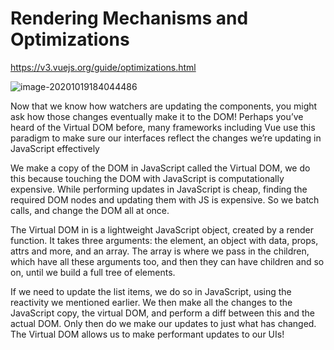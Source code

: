 # Rendering Mechanisms and Optimizations

https://v3.vuejs.org/guide/optimizations.html

![image-20201019184044486](C:\Users\ASUS\AppData\Roaming\Typora\typora-user-images\image-20201019184044486.png)

Now that we know how watchers are updating the components, you might ask how those changes eventually make it to the DOM! Perhaps you’ve heard of the Virtual DOM before, many frameworks including Vue use this paradigm to make sure our interfaces reflect the changes we’re updating in JavaScript effectively

We make a copy of the DOM in JavaScript called the Virtual DOM, we do this because touching the DOM with JavaScript is computationally expensive. While performing updates in JavaScript is cheap, finding the required DOM nodes and updating them with JS is expensive. So we batch calls, and change the DOM all at once.

The Virtual DOM in is a lightweight JavaScript object, created by a render function. It takes three arguments: the element, an object with data, props, attrs and more, and an array. The array is where we pass in the children, which have all these arguments too, and then they can have children and so on, until we build a full tree of elements.

If we need to update the list items, we do so in JavaScript, using the reactivity we mentioned earlier. We then make all the changes to the JavaScript copy, the virtual DOM, and perform a diff between this and the actual DOM. Only then do we make our updates to just what has changed. The Virtual DOM allows us to make performant updates to our UIs!
